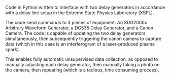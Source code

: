 Code in Python written to interface with two delay generators in accordance with a delay line setup in the Extreme State Physics Laboratory (XSPL).

The code send commands to 3 pieces of equipment: An SDG2000x Arbitrary Waveform Generator, a DG535 Delay Generator, and a Canon Camera. The code is capable of updating the two delay generators simultaneously, then subsequently triggering the canon camera to capture data
(which in this case is an interferogram of a laser-produced plasma spark).

This enables fully automatic unsupervised data collection, as opposed to manually adjusting each delay generator, then manually taking a photo on the camera, then repeating (which is a tedious, time consuming process).
